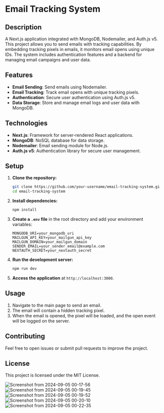 # Email Tracking System

## Description

A Next.js application integrated with MongoDB, Nodemailer, and Auth.js v5. This project allows you to send emails with tracking capabilities. By embedding tracking pixels in emails, it monitors email opens using unique IDs. The system includes authentication features and a backend for managing email campaigns and user data.


## Features

- **Email Sending**: Send emails using Nodemailer.
- **Email Tracking**: Track email opens with unique tracking pixels.
- **Authentication**: Secure user authentication using Auth.js v5.
- **Data Storage**: Store and manage email logs and user data with MongoDB.

## Technologies

- **Next.js**: Framework for server-rendered React applications.
- **MongoDB**: NoSQL database for data storage.
- **Nodemailer**: Email sending module for Node.js.
- **Auth.js v5**: Authentication library for secure user management.

## Setup

1. **Clone the repository:**
   ```bash
   git clone https://github.com/your-username/email-tracking-system.git
   cd email-tracking-system
   ```

2. **Install dependencies:**
   ```bash
   npm install
   ```

3. **Create a `.env` file** in the root directory and add your environment variables:
   ```
   MONGODB_URI=your_mongodb_uri
   MAILGUN_API_KEY=your_mailgun_api_key
   MAILGUN_DOMAIN=your_mailgun_domain
   SENDER_EMAIL=your_sender_email@example.com
   NEXTAUTH_SECRET=your_nextauth_secret
   ```

4. **Run the development server:**
   ```bash
   npm run dev
   ```

5. **Access the application** at `http://localhost:3000`.

## Usage

1. Navigate to the main page to send an email.
2. The email will contain a hidden tracking pixel.
3. When the email is opened, the pixel will be loaded, and the open event will be logged on the server.

## Contributing

Feel free to open issues or submit pull requests to improve the project.

## License

This project is licensed under the MIT License.

![Screenshot from 2024-09-05 00-17-56](https://github.com/user-attachments/assets/8459a024-3348-4c9f-8fb6-99cf8e61c7f3)
![Screenshot from 2024-09-05 00-19-45](https://github.com/user-attachments/assets/be311227-4433-404d-b6ee-ea1efbc6bfc6)
![Screenshot from 2024-09-05 00-19-52](https://github.com/user-attachments/assets/e80309d1-40a1-45d9-818a-2b5519814c33)
![Screenshot from 2024-09-05 00-20-10](https://github.com/user-attachments/assets/20ccaf4c-da1a-48cc-85db-d511fc7677e1)
![Screenshot from 2024-09-05 00-22-35](https://github.com/user-attachments/assets/707d7579-4ab3-48c7-b01d-177f747bd705)
